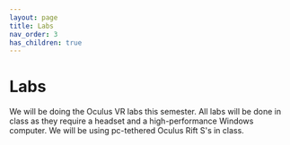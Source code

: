 ```yaml
---
layout: page
title: Labs
nav_order: 3
has_children: true
---
```


# Labs

We will be doing the Oculus VR labs this semester. All labs will be done in class as they require a headset and a high-performance Windows computer. We will be using pc-tethered Oculus Rift S's in class.
